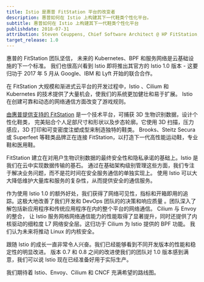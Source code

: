 ```yaml
---
title: Istio 是惠普 FitStation 平台的改变者
description: 惠普如何在 Istio 上构建其下一代鞋类个性化平台。
subtitle: 惠普如何在 Istio 上构建其下一代鞋类个性化平台
publishdate: 2018-07-31
attribution: Steven Ceuppens, Chief Software Architect @ HP FitStation, Open Source Advocate & Contributor
target_release: 1.0
---
```


惠普的 FitStation 团队坚信， 未来的 Kubernetes、BPF 和服务网络是云基础设施的下一个标准。
我们也很高兴看到 Istio 即将推出其官方的 Istio 1.0 版本 - 这要归功于 2017 年 5 月从 Google、IBM 和 Lyft 开始的联合合作。

在 FitStation 大规模和渐进式云平台的开发过程中，Istio 、Cilium 和 Kubernetes 的技术提供了大量机会，使我们的系统更加健壮和易于扩展。
 Istio 在创建可靠和动态的网络通信方面改变了游戏规则。

[由惠普提供支持的 FitStation](http://www.fitstation.com) 是一个技术平台，可捕获 3D 生物识别数据，设计个性化鞋类，
完美贴合个人足部尺寸和形状以及步态轮廓。它使用 3D 扫描，压力感应，3D 打印和可变密度注塑成型来制造独特的鞋类。
Brooks、Steitz Secura 或 Superfeet 等鞋类品牌正在连接 FitStation，以打造下一代高性能运动鞋，专业鞋和医用鞋。

FitStation 建立在对用户生物识别数据的最终安全性和隐私承诺的基础上。Istio 是我们在云中实现数据传输的基石。
通过在基础架构级别管理这些方面，我们专注于解决业务问题，而不是花时间在安全服务通信的单独实现上。
使用 Istio 可以大大降低维护大量库和服务的复杂性，从而提供安全的通信服务。

作为使用 Istio 1.0 的额外好处，我们获得了网络可见性，指标和开箱即用的追踪。这极大地改善了我们开发和 DevOps 团队的的决策和响应质量
。团队深入了解包括新应用程序和传统应用程序在内的整个平台的网络通信。 Cilium 与 Envoy 的整合，
让 Istio 服务网格网络通信能力的性能取得了显著提升，同时还提供了内核驱动的细粒度 L7 网络安全层。这归功于 Cilium 为 Istio 提供的 BPF 功能。
我们认为未来将推动 Linux 的内核安全。

跟随 Istio 的成长一直非常令人兴奋。我们已经能够看到不同开发版本的性能和稳定性的明显改进。
版本 0.7 和 0.8 之间的改进使我们的团队对 1.0 版本感到满意，我们可以说 Istio 现在已经准备好用于实际生产。

我们期待着 Istio、Envoy、Cilium 和 CNCF 充满希望的路线图。
